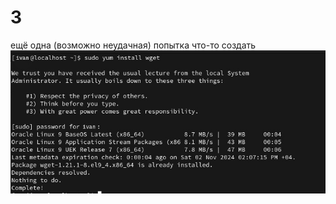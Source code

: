 # 3
ещё одна (возможно неудачная) попытка что-то создать
![1.png](https://github.com//hzkov/3/blob/main/1.jpg)
